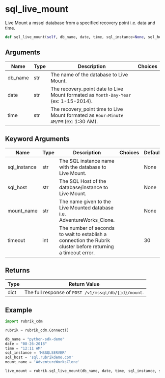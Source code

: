 # sql_live_mount

Live Mount a mssql database from a specified recovery point i.e. data and time.
```py
def sql_live_mount(self, db_name, date, time, sql_instance=None, sql_host=None, mount_name=None, timeout=30):
```

## Arguments
| Name        | Type | Description                                                                 | Choices |
|-------------|------|-----------------------------------------------------------------------------|---------|
| db_name  | str  | The name of the database to Live Mount. |         |
| date  | str  | The recovery_point date to Live Mount formated as `Month-Day-Year` (ex: 1-15-2014).   |         |
| time  | str  | The recovery_point time to Live Mount formated as `Hour:Minute AM/PM` (ex: 1:30 AM).  |         |
## Keyword Arguments
| Name        | Type | Description                                                                 | Choices | Default |
|-------------|------|-----------------------------------------------------------------------------|---------|---------|
| sql_instance  | str  | The SQL instance name with the database to Live Mount.  |         |    None     |
| sql_host  | str  | The SQL Host of the database/instance to Live Mount.  |         |     None    |
| mount_name  | str  | The name given to the Live Mounted database i.e. AdventureWorks_Clone.  |         |    None     |
| timeout  | int  | The number of seconds to wait to establish a connection the Rubrik cluster before returning a timeout error.  |         |    30     |

## Returns
| Type | Return Value                                                                                   |
|------|-----------------------------------------------------------------------------------------------|
| dict  | The full response of `POST /v1/mssql/db/{id}/mount`. |
## Example
```py
import rubrik_cdm

rubrik = rubrik_cdm.Connect()

db_name = "python-sdk-demo"
date = "08-26-2018"
time = "12:11 AM"
sql_instance = 'MSSQLSERVER'
sql_host = 'sql.rubrikdemo.com'
mount_name = 'AdventureWorksClone'

live_mount = rubrik.sql_live_mount(db_name, date, time, sql_instance, sql_host, mount_name)
```